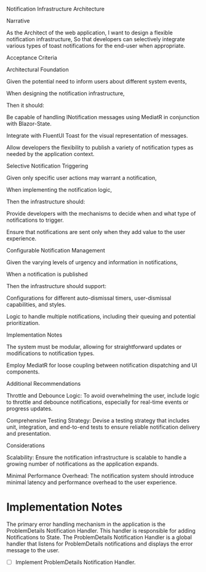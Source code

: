 Notification Infrastructure Architecture

Narrative

As the Architect of the web application,
I want to design a flexible notification infrastructure,
So that developers can selectively integrate various types of toast notifications for the end-user when appropriate.

Acceptance Criteria

Architectural Foundation

Given the potential need to inform users about different system events,

When designing the notification infrastructure,

Then it should:

Be capable of handling INotification messages using MediatR in conjunction with Blazor-State.

Integrate with FluentUI Toast for the visual representation of messages.

Allow developers the flexibility to publish a variety of notification types as needed by the application context.

Selective Notification Triggering

Given only specific user actions may warrant a notification,

When implementing the notification logic,

Then the infrastructure should:

Provide developers with the mechanisms to decide when and what type of notifications to trigger.

Ensure that notifications are sent only when they add value to the user experience.

Configurable Notification Management

Given the varying levels of urgency and information in notifications,

When a notification is published

Then the infrastructure should support:

Configurations for different auto-dismissal timers, user-dismissal capabilities, and styles.

Logic to handle multiple notifications, including their queuing and potential prioritization.

Implementation Notes

The system must be modular, allowing for straightforward updates or modifications to notification types.

Employ MediatR for loose coupling between notification dispatching and UI components.

Additional Recommendations

Throttle and Debounce Logic: To avoid overwhelming the user, include logic to throttle and debounce notifications, especially for real-time events or progress updates.

Comprehensive Testing Strategy: Devise a testing strategy that includes unit, integration, and end-to-end tests to ensure reliable notification delivery and presentation.

Considerations

Scalability: Ensure the notification infrastructure is scalable to handle a growing number of notifications as the application expands.

Minimal Performance Overhead: The notification system should introduce minimal latency and performance overhead to the user experience.


# Implementation Notes

The primary error handling mechanism in the application is the ProblemDetails Notification Handler. This handler is responsible for adding Notifications to State. The ProblemDetails Notification Handler is a global handler that listens for ProblemDetails notifications and displays the error message to the user.

- [ ] Implement ProblemDetails Notification Handler.
